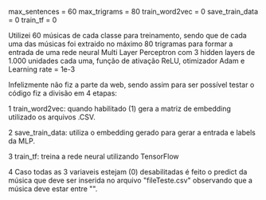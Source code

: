 max_sentences = 60
max_trigrams = 80
train_word2vec = 0
save_train_data = 0
train_tf = 0



Utilizei 60 músicas de cada classe para treinamento, sendo que de cada uma das músicas foi extraido no máximo 80 trigramas para formar a entrada de uma rede neural Multi Layer Perceptron com 3 hidden layers de 1.000 unidades cada uma, função de ativação ReLU, otimizador Adam e Learning rate = 1e-3


Infelizmente não fiz a parte da web, sendo assim para ser possível testar o código fiz a divisão em 4 etapas:


1 train_word2vec: quando habilitado (1) gera a matriz de embedding utilizado os arquivos .CSV.

2 save_train_data: utiliza o embedding gerado para gerar a entrada e labels da MLP.

3 train_tf: treina a rede neural utilizando TensorFlow

4 Caso todas as 3 variaveis estejam (0) desabilitadas é feito o predict da música que deve ser inserida no arquivo "fileTeste.csv" observando que a música deve estar entre "".